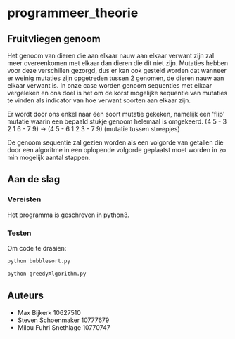# programmeer_theorie




## Fruitvliegen genoom

Het genoom van dieren die aan elkaar nauw aan elkaar verwant zijn zal meer overeenkomen met elkaar dan dieren die dit niet zijn. 
Mutaties hebben voor deze verschillen gezorgd, dus er kan ook gesteld worden dat wanneer er weinig mutaties zijn opgetreden tussen 2 
genomen, de dieren nauw aan elkaar verwant is. In onze case worden genoom sequenties met elkaar vergeleken en ons doel is het om de korst
mogelijke sequentie van mutaties te vinden als indicator van hoe verwant soorten aan elkaar zijn.

Er wordt door ons enkel naar één soort mutatie gekeken, namelijk een 'flip' mutatie waarin een bepaald stukje genoom helemaal is 
omgekeerd. (4 5 - 3 2 1 6 - 7 9) -> (4 5 - 6 1 2 3 - 7 9) (mutatie tussen streepjes)

De genoom sequentie zal gezien worden als een volgorde van getallen die door een algoritme in een oplopende volgorde geplaatst moet worden in
zo min mogelijk aantal stappen.

## Aan de slag
### Vereisten
Het programma is geschreven in python3.
### Testen
Om code te draaien:
```python
python bubblesort.py
```
```python
python greedyAlgorithm.py
```

## Auteurs
* Max Bijkerk 10627510
* Steven Schoenmaker 10777679
* Milou Fuhri Snethlage 10770747
